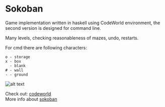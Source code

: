 # Sokoban
Game implementation written in haskell using CodeWorld environment, the second version is designed for command line.  
  
Many levels, checking reasonableness of mazes, undo, restarts.  
  
For cmd there are following characters:  
```@ - player  
o - storage  
x - box  
  - blank  
# - wall  
- - ground  
````
![alt text](https://github.com/gzybola/sokoban/blob/master/Screenshot%20from%202018-12-07%2015-28-38.png)

Check out: [codeworld](https://code.world/haskell)  
More info about [sokoban](http://sokobano.de/wiki/index.php?title=Main_Page)
